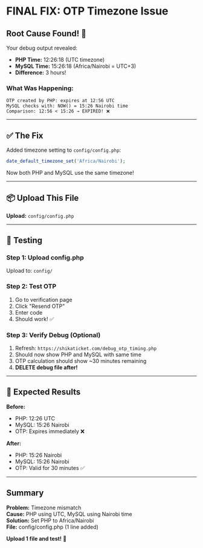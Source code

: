 # FINAL FIX: OTP Timezone Issue

## Root Cause Found! 🎯

Your debug output revealed:
- **PHP Time:** 12:26:18 (UTC timezone)
- **MySQL Time:** 15:26:18 (Africa/Nairobi = UTC+3)
- **Difference:** 3 hours!

### What Was Happening:
```
OTP created by PHP: expires at 12:56 UTC
MySQL checks with: NOW() = 15:26 Nairobi time
Comparison: 12:56 < 15:26 → EXPIRED! ❌
```

---

## ✅ The Fix

Added timezone setting to `config/config.php`:
```php
date_default_timezone_set('Africa/Nairobi');
```

Now both PHP and MySQL use the same timezone!

---

## 📦 Upload This File

**Upload:** `config/config.php`

---

## 🧪 Testing

### Step 1: Upload config.php
Upload to: `config/`

### Step 2: Test OTP
1. Go to verification page
2. Click "Resend OTP"
3. Enter code
4. Should work! ✅

### Step 3: Verify Debug (Optional)
1. Refresh: `https://shikaticket.com/debug_otp_timing.php`
2. Should now show PHP and MySQL with same time
3. OTP calculation should show ~30 minutes remaining
4. **DELETE debug file after!**

---

## 🎉 Expected Results

**Before:**
- PHP: 12:26 UTC
- MySQL: 15:26 Nairobi
- OTP: Expires immediately ❌

**After:**
- PHP: 15:26 Nairobi
- MySQL: 15:26 Nairobi
- OTP: Valid for 30 minutes ✅

---

## Summary

**Problem:** Timezone mismatch  
**Cause:** PHP using UTC, MySQL using Nairobi time  
**Solution:** Set PHP to Africa/Nairobi  
**File:** config/config.php (1 line added)  

**Upload 1 file and test!** 🚀

